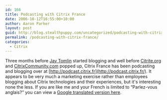 ```yaml
---
id: 166
title: Podcasting with Citrix France
date: 2006-10-12T16:55:00+10:00
author: Aaron Parker
layout: post
guid: http://blog.stealthpuppy.com/uncategorized/podcasting-with-citrix-france
permalink: /podcasting-with-citrix-france/
categories:
  - Citrix
---
```

Three months before [Jay Tomlin](http://www.jaytomlin.com/blog/) started blogging and well before [Citrite.org](http://citrite.org/) and [CitrixCommunity.com](http://citrixcommunity.com/) popped up, Citrix France has been podcasting and blogging over at [http://podcast.citrix.fr](http://podcast.citrix.fr/). It appears to be very much a marketing exercise rather than employees blogging about Citrix technologies and their experiences, but it's interesting none the less. If you are like me and your French is limited to &#8220;Parlez-vous anglais?&#8221; you can view a [Google translated version here](http://translate.google.com/translate?u=http%3A%2F%2Fpodcast.citrix.fr%2F&langpair=fr%7Cen&hl=en&ie=UTF8).